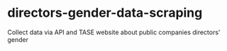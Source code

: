 # directors-gender-data-scraping
Collect data via API and TASE website about public companies directors' gender
